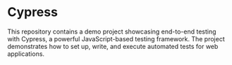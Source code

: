 # Cypress
This repository contains a demo project showcasing end-to-end testing with Cypress, a powerful JavaScript-based testing framework. The project demonstrates how to set up, write, and execute automated tests for web applications.
